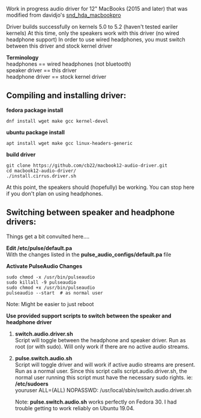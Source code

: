 Work in progress audio driver for 12" MacBooks (2015 and later) that was modified from davidjo's [snd_hda_macbookpro](https://github.com/davidjo/snd_hda_macbookpro)

Driver builds successfully on kernels 5.0 to 5.2 (haven't tested eariler kernels)
At this time, only the speakers work with this driver (no wired headphone support)
In order to use wired headphones, you must switch between this driver and stock kernel driver

**Terminology**   
headphones == wired headphones (not bluetooth)  
speaker driver == this driver   
headphone driver == stock kernel driver  


Compiling and installing driver:
-------------

**fedora package install**
```
dnf install wget make gcc kernel-devel
```
**ubuntu package install**  
```
apt install wget make gcc linux-headers-generic
```
**build driver**  
```
git clone https://github.com/cb22/macbook12-audio-driver.git
cd macbook12-audio-driver/
./install.cirrus.driver.sh
```

At this point, the speakers should (hopefully) be working. You can stop here if you don't plan on using headphones.



Switching between speaker and headphone drivers:
-----------
Things get a bit convulted here....

**Edit /etc/pulse/default.pa**  
   With the changes listed in the **pulse_audio_configs/default.pa** file

**Activate PulseAudio Changes**  
```
sudo chmod -x /usr/bin/pulseaudio
sudo killall -9 pulseaudio
sudo chmod +x /usr/bin/pulseaudio
pulseaudio --start  # as normal user
```
Note: Might be easier to just reboot  


**Use provided support scripts to switch between the speaker and headphone driver**  
1. **switch.audio.driver.sh**  
   Script will toggle between the headphone and speaker driver.
   Run as root (or with sudo). Will only work if there are no active audio streams. 

2. **pulse.switch.audio.sh**  
   Script will toggle driver and will work if active audio streams are present.
   Run as a normal user. Since this script calls script.audio.driver.sh, the normal user running this script must have the necessary sudo rights.
   ie:
   **/etc/sudoers**   
   youruser ALL=(ALL) NOPASSWD: /usr/local/sbin/switch.audio.driver.sh 

   Note: **pulse.switch.audio.sh** works perfectly on Fedora 30. I had trouble getting to work reliably on Ubuntu 19.04.
